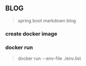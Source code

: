 ## BLOG
> spring boot markdown blog




### create docker image


### docker run
> docker run --env-file ./env.list